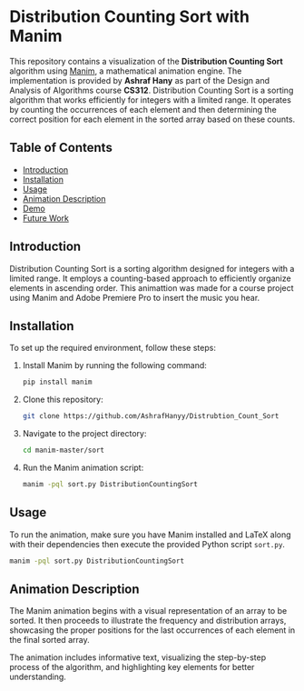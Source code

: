 # Distribution Counting Sort with Manim

This repository contains a visualization of the **Distribution Counting Sort** algorithm using [Manim](https://manim.community/), a mathematical animation engine. The implementation is provided by **Ashraf Hany** as part of the Design and Analysis of Algorithms course **CS312**.
Distribution Counting Sort is a sorting algorithm that works efficiently for integers with a limited range. It operates by counting the occurrences of each element and then determining the correct position for each element in the sorted array based on these counts.

## Table of Contents

- [Introduction](##Introduction)
- [Installation](#Installation)
- [Usage](#usage)
- [Animation Description](#AnimationDescription)
- [Demo](#Demo)
- [Future Work](#Futurework)

## Introduction

Distribution Counting Sort is a sorting algorithm designed for integers with a limited range. It employs a counting-based approach to efficiently organize elements in ascending order.
This animattion was made for a course project using Manim and Adobe Premiere Pro to insert the music you hear.
## Installation

To set up the required environment, follow these steps:

1. Install Manim by running the following command:

   ```bash
   pip install manim
2. Clone this repository:

   ```bash
   git clone https://github.com/AshrafHanyy/Distrubtion_Count_Sort

3. Navigate to the project directory:

   ```bash
   cd manim-master/sort

4. Run the Manim animation script:
   ```bash
   manim -pql sort.py DistributionCountingSort
## Usage

To run the animation, make sure you have Manim installed and LaTeX along with their dependencies then execute the provided Python script ```sort.py```.

```bash
manim -pql sort.py DistributionCountingSort
```
## Animation Description

The Manim animation begins with a visual representation of an array to be sorted. It then proceeds to illustrate the frequency and distribution arrays, showcasing the proper positions for the last occurrences of each element in the final sorted array.

The animation includes informative text, visualizing the step-by-step process of the algorithm, and highlighting key elements for better understanding.


   
